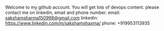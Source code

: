 Welcome to my github account.
You will get lots of devops content.
please contact me on linkedin, email and phone number.
email: sakshamsharma150998@gmail.com
linkedin: https://www.linkedin.com/in/sakshamshaxma/
phone: +919953113935
